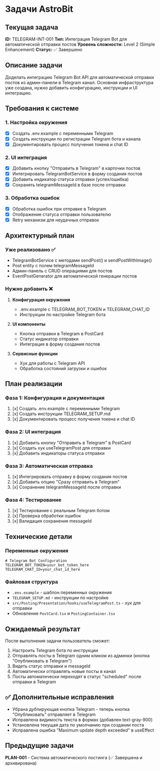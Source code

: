# Задачи AstroBit

## Текущая задача
**ID:** TELEGRAM-INT-001
**Тип:** Интеграция Telegram Bot для автоматической отправки постов
**Уровень сложности:** Level 2 (Simple Enhancement)
**Статус:** ✅ Завершено

## Описание задачи
Доделать интеграцию Telegram Bot API для автоматической отправки постов из админ-панели в Telegram канал. Основная инфраструктура уже создана, нужно добавить конфигурацию, инструкции и UI интеграцию.

## Требования к системе

### 1. Настройка окружения
- [x] Создать .env.example с переменными Telegram
- [x] Создать инструкции по регистрации Telegram бота и канала
- [x] Документировать процесс получения токена и chat ID

### 2. UI интеграция
- [x] Добавить кнопку "Отправить в Telegram" в карточки постов
- [x] Интегрировать TelegramBotService в форму создания постов
- [x] Добавить индикатор статуса отправки (успех/ошибка)
- [x] Сохранять telegramMessageId в базе после отправки

### 3. Обработка ошибок
- [x] Обработка ошибок при отправке в Telegram
- [x] Отображение статуса отправки пользователю
- [x] Retry механизм для неудачных отправок

## Архитектурный план

### Уже реализовано ✅
- TelegramBotService с методами sendPost() и sendPostWithImage()
- Post entity с полем telegramMessageId
- Админ-панель с CRUD операциями для постов
- EventPostGenerator для автоматической генерации постов

### Нужно добавить ❌
1. **Конфигурация окружения**
   - .env.example с TELEGRAM_BOT_TOKEN и TELEGRAM_CHAT_ID
   - Инструкции по настройке Telegram бота

2. **UI компоненты**
   - Кнопка отправки в Telegram в PostCard
   - Статус индикатор отправки
   - Интеграция в форму создания постов

3. **Сервисные функции**
   - Хук для работы с Telegram API
   - Обработка состояний загрузки и ошибок

## План реализации

### Фаза 1: Конфигурация и документация
1. [x] Создать .env.example с переменными Telegram
2. [x] Создать инструкции TELEGRAM_SETUP.md
3. [x] Документировать процесс получения токена и chat ID

### Фаза 2: UI интеграция
1. [x] Добавить кнопку "Отправить в Telegram" в PostCard
2. [x] Создать хук useTelegramPost для отправки
3. [x] Добавить индикаторы статуса отправки

### Фаза 3: Автоматическая отправка
1. [x] Интегрировать отправку в форму создания постов
2. [x] Добавить опцию "Сразу отправить в Telegram"
3. [x] Сохранение telegramMessageId после отправки

### Фаза 4: Тестирование
1. [x] Тестирование с реальным Telegram ботом
2. [x] Проверка обработки ошибок
3. [x] Валидация сохранения messageId

## Технические детали

### Переменные окружения
```env
# Telegram Bot Configuration
TELEGRAM_BOT_TOKEN=your_bot_token_here
TELEGRAM_CHAT_ID=your_chat_id_here
```

### Файловая структура
- `.env.example` - шаблон переменных окружения
- `TELEGRAM_SETUP.md` - инструкции по настройке
- `src/Posting/Presentation/hooks/useTelegramPost.ts` - хук для отправки
- Обновление `PostCard.tsx` и `PostingContainer.tsx`

## Ожидаемый результат
После выполнения задачи пользователь сможет:
1. Настроить Telegram бота по инструкции
2. Отправлять посты в Telegram одним кликом из админки (кнопка "Опубликовать в Telegram")
3. Видеть статус отправки и messageId
4. Автоматически отправлять новые посты в канал
5. Посты автоматически переходят в статус "scheduled" после отправки в Telegram

## ✅ Дополнительные исправления
- Убрана дублирующая кнопка Telegram - теперь кнопка "Опубликовать" отправляет в Telegram
- Исправлена видимость текста в формах (добавлен text-gray-900)
- Установлена текущая дата по умолчанию при создании поста
- Исправлена ошибка "Maximum update depth exceeded" в useEffect

## Предыдущие задачи
**PLAN-001** - Система автоматического постинга (✅ Завершена и архивирована)
